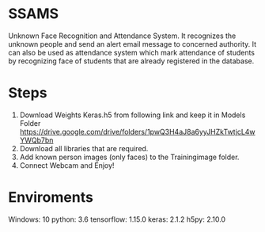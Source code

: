 # SSAMS
Unknown Face Recognition and Attendance System. It recognizes the unknown people and send an alert email message to concerned authority. It can also be used as attendance system which mark attendance of students by recognizing face of students that are already registered in the database.
# Steps
1. Download Weights Keras.h5 from following link and keep it in Models Folder
https://drive.google.com/drive/folders/1pwQ3H4aJ8a6yyJHZkTwtjcL4wYWQb7bn
2. Download all libraries that are required.
3. Add known person images (only faces) to the Trainingimage folder.
4. Connect Webcam and Enjoy!
# Enviroments
Windows: 10
python: 3.6
tensorflow: 1.15.0
keras: 2.1.2
h5py: 2.10.0
